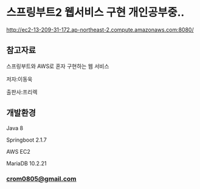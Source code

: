 # 스프링부트2 웹서비스 구현 개인공부중..
http://ec2-13-209-31-172.ap-northeast-2.compute.amazonaws.com:8080/

## 참고자료
스프링부트와 AWS로 혼자 구현하는 웹 서비스

저자:이동욱 

출판사:프리렉

## 개발환경
Java 8

Springboot 2.1.7

AWS EC2

MariaDB 10.2.21


### crom0805@gmail.com




